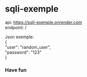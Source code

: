 # sqli-exemple

api: https://sqli-exemple.onrender.com </br>
endpoint: /

Json exemple: </br>
{ </br>
    "user": "random_user", </br>
    "password": "123" </br>
} </br>

### Have fun
